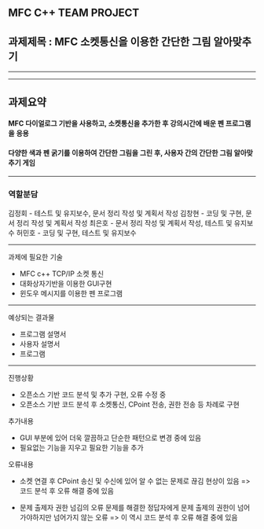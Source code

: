 ## MFC C++ TEAM PROJECT


## 과제제목 : MFC 소켓통신을 이용한 간단한 그림 알아맞추기


-------------------------------------------------------------------------------
-------------------------------------------------------------------------------

## 과제요약
#### MFC 다이얼로그 기반을 사용하고, 소켓통신을 추가한 후 강의시간에 배운 펜 프로그램을 응용
#### 다양한 색과 펜 굵기를 이용하여 간단한 그림을 그린 후, 사용자 간의 간단한 그림 알아맞추기 게임


-------------------------------------------------------------------------------


### 역할분담

김정회 - 테스트 및 유지보수, 문서 정리 작성 및 계획서 작성
김창현 - 코딩 및 구현, 문서 정리 작성 및 계획서 작성
최은호 - 문서 정리 작성 및 계획서 작성, 테스트 및 유지보수
허민호 - 코딩 및 구현, 테스트 및 유지보수


-------------------------------------------------------------------------------


과제에 필요한 기술

- MFC c++ TCP/IP 소켓 통신
- 대화상자기반을 이용한 GUI구현
- 윈도우 메시지를 이용한 펜 프로그램


-------------------------------------------------------------------------------


예상되는 결과물

- 프로그램 설명서
- 사용자 설명서
- 프로그램


-------------------------------------------------------------------------------



진행상황
- 오픈소스 기반 코드 분석 및 추가 구현, 오류 수정 중
- 오픈소스 기반 코드 분석 후 소켓통신, CPoint 전송, 권한 전송 등 차례로 구현

추가내용
- GUI 부분에 있어 더욱 깔끔하고 단순한 패턴으로 변경 중에 있음
- 필요없는 기능을 지우고 필요한 기능을 추가

오류내용
- 소켓 연결 후 CPoint 송신 및 수신에 있어 알 수 없는 문제로 끊김 현상이 있음
=> 코드 분석 후 오류 해결 중에 있음

- 문제 출제자 권한 넘김의 오류
문제를 해결한 정답자에게 문제 출제의 권한이 넘어가야하지만 넘어가지 않는 오류
=> 이 역시 코드 분석 후 오류 해결 중에 있음
